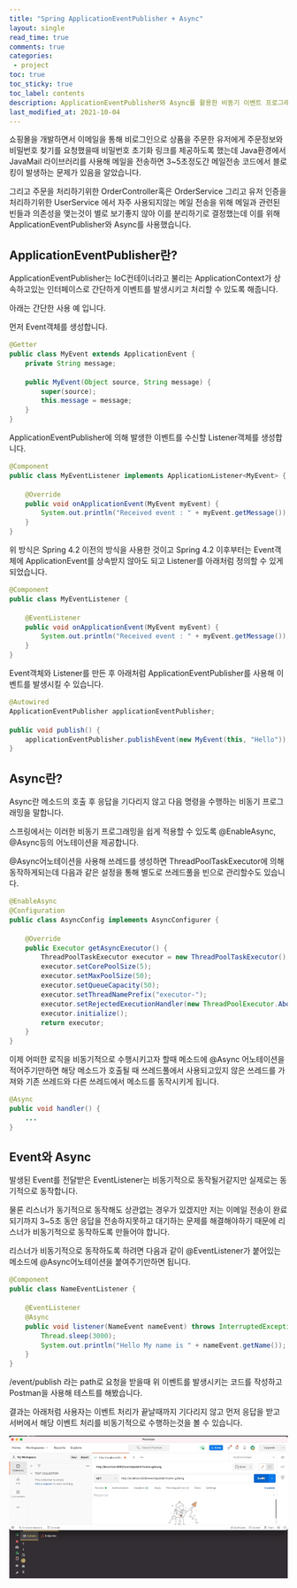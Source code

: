 ```yaml
---
title: "Spring ApplicationEventPublisher + Async"    
layout: single    
read_time: true    
comments: true   
categories: 
 - project  
toc: true    
toc_sticky: true    
toc_label: contents    
description: ApplicationEventPublisher와 Async를 활용한 비동기 이벤트 프로그래밍
last_modified_at: 2021-10-04     
---
```




쇼핑몰을 개발하면서 이메일을 통해 비로그인으로 상품을 주문한 유저에게 주문정보와 비밀번호 찾기를 요청했을때 비밀번호 초기화 링크를 제공하도록 했는데 Java환경에서  JavaMail 라이브러리를 사용해 메일을 전송하면 3~5초정도간 메일전송 코드에서 블로킹이 발생하는 문제가 있음을 알았습니다.

그리고 주문을 처리하기위한 OrderController혹은 OrderService 그리고 유저 인증을 처리하기위한 UserService 에서 자주 사용되지않는 메일 전송을 위해 메일과 관련된 빈들과 의존성을 맺는것이 별로 보기좋지 않아 이를 분리하기로 결정했는데 이를 위해 ApplicationEventPublisher와 Async를 사용했습니다.



## ApplicationEventPublisher란?

ApplicationEventPublisher는 IoC컨테이너라고 불리는 ApplicationContext가 상속하고있는 인터페이스로 간단하게 이벤트를 발생시키고 처리할 수 있도록 해줍니다.



아래는 간단한 사용 예 입니다.

먼저 Event객체를 생성합니다.

```java
@Getter
public class MyEvent extends ApplicationEvent {
    private String message;

    public MyEvent(Object source, String message) {
        super(source);
        this.message = message;
    }
}
```

ApplicationEventPublisher에 의해 발생한 이벤트를 수신할 Listener객체를 생성합니다.

```java
@Component
public class MyEventListener implements ApplicationListener<MyEvent> {
    
    @Override
    public void onApplicationEvent(MyEvent myEvent) {
        System.out.println("Received event : " + myEvent.getMessage());    
    }
}
```

위 방식은 Spring 4.2 이전의 방식을 사용한 것이고 Spring 4.2 이후부터는 Event객체에 ApplicationEvent를 상속받지 않아도 되고 Listener를 아래처럼 정의할 수 있게 되었습니다.

```java
@Component
public class MyEventListener {

    @EventListener
    public void onApplicationEvent(MyEvent myEvent) {
        System.out.println("Received event : " + myEvent.getMessage());
    }
}
```

Event객체와 Listener를 만든 후 아래처럼 ApplicationEventPublisher를 사용해 이벤트를 발생시킬 수 있습니다.

```java
@Autowired
ApplicationEventPublisher applicationEventPublisher;

public void publish() {
    applicationEventPublisher.publishEvent(new MyEvent(this, "Hello"));
}
```

 

## Async란?

Async란 메소드의 호출 후 응답을 기다리지 않고 다음 명령을 수행하는 비동기 프로그래밍을 말합니다.

스프링에서는 이러한 비동기 프로그래밍을 쉽게 적용할 수 있도록 @EnableAsync, @Async등의 어노테이션을 제공합니다.

@Async어노테이션을 사용해 쓰레드를 생성하면 ThreadPoolTaskExecutor에 의해 동작하게되는데 다음과 같은 설정을 통해 별도로 쓰레드풀을 빈으로 관리할수도 있습니다.

```java
@EnableAsync
@Configuration
public class AsyncConfig implements AsyncConfigurer {

    @Override
    public Executor getAsyncExecutor() {
        ThreadPoolTaskExecutor executor = new ThreadPoolTaskExecutor();
        executor.setCorePoolSize(5);
        executor.setMaxPoolSize(50);
        executor.setQueueCapacity(50);
        executor.setThreadNamePrefix("executor-");
        executor.setRejectedExecutionHandler(new ThreadPoolExecutor.AbortPolicy());
        executor.initialize();
        return executor;
    }
}
```

이제 어떠한 로직을 비동기적으로 수행시키고자 할때 메소드에 @Async 어노테이션을 적어주기만하면 해당 메소드가 호출될 때 쓰레드풀에서 사용되고있지 않은 쓰레드를 가져와 기존 쓰레드와 다른 쓰레드에서 메소드를 동작시키게 됩니다.

```java
@Async
public void handler() {
    ...
}
```



## Event와 Async

발생된 Event를 전달받은 EventListener는 비동기적으로 동작될거같지만 실제로는 동기적으로 동작합니다.

물론 리스너가 동기적으로 동작해도 상관없는 경우가 있겠지만 저는 이메일 전송이 완료되기까지 3~5초 동안 응답을 전송하지못하고 대기하는 문제를 해결해야하기 때문에 리스너가 비동기적으로 동작하도록 만들어야 합니다.

리스너가 비동기적으로 동작하도록 하려면 다음과 같이 @EventListener가 붙어있는 메소드에 @Async어노테이션을 붙여주기만하면 됩니다.

```java
@Component
public class NameEventListener {

    @EventListener
    @Async
    public void listener(NameEvent nameEvent) throws InterruptedException {
        Thread.sleep(3000);
        System.out.println("Hello My name is " + nameEvent.getName());
    }
}
```

/event/publish 라는 path로 요청을 받을때 위 이벤트를 발생시키는 코드를 작성하고 Postman을 사용해 테스트를 해봤습니다.

결과는 아래처럼 사용자는 이벤트 처리가 끝날때까지 기다리지 않고 먼저 응답을 받고 서버에서 해당 이벤트 처리를 비동기적으로 수행하는것을 볼 수 있습니다.

![1](/assets/image/event_publisher/1.gif)

